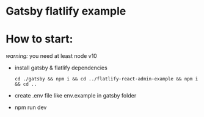 # Gatsby flatlify example

# How to start:

_warning:_ you need at least node v10

- install gatsby & flatlify dependencies

  `cd ./gatsby && npm i && cd ../flatlify-react-admin-example && npm i && cd ..`

- create .env file like env.example in gatsby folder

- npm run dev
